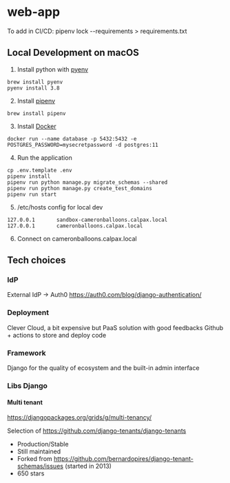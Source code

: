 # web-app

To add in CI/CD:
pipenv lock --requirements > requirements.txt


## Local Development on macOS
1. Install python with [pyenv](https://github.com/pyenv/pyenv)
```
brew install pyenv
pyenv install 3.8
```
2. Install [pipenv](https://pipenv-fork.readthedocs.io/en/latest/install.html)
```
brew install pipenv
```
3. Install [Docker](https://hub.docker.com/editions/community/docker-ce-desktop-mac)
```
docker run --name database -p 5432:5432 -e POSTGRES_PASSWORD=mysecretpassword -d postgres:11
```
4. Run the application
```
cp .env.template .env
pipenv install
pipenv run python manage.py migrate_schemas --shared
pipenv run python manage.py create_test_domains
pipenv run start
```

5. /etc/hosts config for local dev
```
127.0.0.1       sandbox-cameronballoons.calpax.local
127.0.0.1       cameronballoons.calpax.local
```

6. Connect on cameronballoons.calpax.local


## Tech choices
### IdP
External IdP -> Auth0
https://auth0.com/blog/django-authentication/

### Deployment
Clever Cloud, a bit expensive but PaaS solution with good feedbacks
Github + actions to store and deploy code

### Framework
Django for the quality of ecosystem and the built-in admin interface

### Libs Django
#### Multi tenant
https://djangopackages.org/grids/g/multi-tenancy/

Selection of https://github.com/django-tenants/django-tenants
* Production/Stable
* Still maintained
* Forked from https://github.com/bernardopires/django-tenant-schemas/issues (started in 2013)
* 650 stars